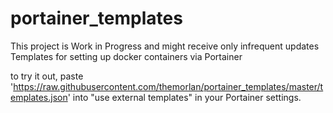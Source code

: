 # portainer_templates
This project is Work in Progress and might receive only infrequent updates
Templates for setting up docker containers via Portainer

to try it out, paste 'https://raw.githubusercontent.com/themorlan/portainer_templates/master/templates.json' into "use external templates" in your Portainer settings.
